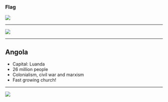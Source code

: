 ### Flag

![](https://upload.wikimedia.org/wikipedia/commons/9/9d/Flag_of_Angola.svg)

---

![](https://upload.wikimedia.org/wikipedia/commons/c/ca/Location_Angola_AU_Africa.svg)

---

## Angola

-   Capital: Luanda
-   26 million people
-   Colonialism, civil war and marxism
-   Fast growing church!

---

![](https://player.vimeo.com/video/75410090)
